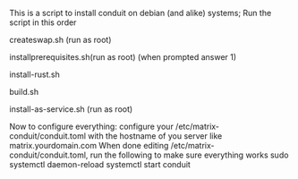 This is a script to install conduit on debian (and alike) systems; Run the script in this order


createswap.sh (run as root)

installprerequisites.sh(run as root)  (when prompted answer 1)

install-rust.sh

build.sh

install-as-service.sh (run as root)

Now to configure everything:
configure your /etc/matrix-conduit/conduit.toml with the hostname of you server like matrix.yourdomain.com
When done editing /etc/matrix-conduit/conduit.toml, run the following to make sure everything works
sudo systemctl daemon-reload
systemctl start conduit

